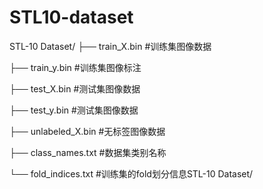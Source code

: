 # STL10-dataset
 
STL-10 Dataset/
├── train_X.bin            #训练集图像数据

├── train_y.bin            #训练集图像标注

├── test_X.bin             #测试集图像数据

├── test_y.bin             #测试集图像数据

├── unlabeled_X.bin        #无标签图像数据

├── class_names.txt        #数据集类别名称

└── fold_indices.txt       #训练集的fold划分信息STL-10 Dataset/
